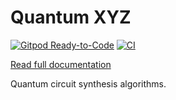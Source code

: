 Quantum XYZ
===========

<!-- [![DOI](https://zenodo.org/badge/598144740.svg)](https://zenodo.org/badge/latestdoi/598144740) -->
[![Gitpod Ready-to-Code](https://img.shields.io/badge/Gitpod-Ready--to--Code-blue?logo=gitpod)](https://gitpod.io/#https://github.com/Nozidoali/quantum-xyz.git)
[![CI](https://github.com/Nozidoali/quantum-xyz/actions/workflows/ci.yml/badge.svg)](https://github.com/Nozidoali/quantum-xyz/actions/workflows/ci.yml)

[Read full documentation](https://quantum-xyz.readthedocs.io/en/latest/)

Quantum circuit synthesis algorithms.
